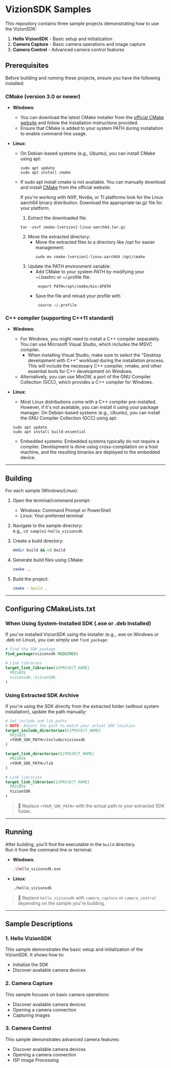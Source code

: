 # VizionSDK Samples

This repository contains three sample projects demonstrating how to use the VizionSDK:

1. **Hello VizionSDK** - Basic setup and initialization
2. **Camera Capture** - Basic camera operations and image capture
3. **Camera Control** - Advanced camera control features

## Prerequisites

Before building and running these projects, ensure you have the following installed:

### CMake (version 3.0 or newer)
- **Windows**: 
  - You can download the latest CMake installer from the [official CMake website](https://cmake.org/download/) and follow the installation instructions provided.
  - Ensure that CMake is added to your system PATH during installation to enable command-line usage.

- **Linux**: 
  - On Debian-based systems (e.g., Ubuntu), you can install CMake using apt:
    ```
    sudo apt update
    sudo apt install cmake
    ```
  - If sudo apt install cmake is not available. You can manually download and install [CMake](https://cmake.org/download/) from the official website:

    If you're working with NXP, Nvidia, or TI platforms  look for the Linux aarch64 binary distribution. Download the appropriate tar.gz file for your platform.
    1. Extract the downloaded file:
    ```
    tar -zxvf cmake-[version]-linux-aarch64.tar.gz
    ```
    2. Move the extracted directory:
       - Move the extracted files to a directory like /opt for easier management:
         ```
         sudo mv cmake-[version]-linux-aarch64 /opt/cmake
         ```
    3. Update the PATH environment variable:
       - Add CMake to your system PATH by modifying your ~/.bashrc or ~/.profile file:
         ```
          export PATH=/opt/cmake/bin:$PATH
         ```
        - Save the file and reload your profile with
          ```
           source ~/.profile
          ```
### C++ compiler (supporting C++11 standard)

- **Windows**: 
  - For Windows, you might need to install a C++ compiler separately. You can use Microsoft Visual Studio, which includes the MSVC compiler.
    - When installing Visual Studio, make sure to select the "Desktop development with C++" workload during the installation process. This will include the necessary C++ compiler, nmake, and other essential tools for C++ development on Windows. 
  - Alternatively, you can use MinGW, a port of the GNU Compiler Collection (GCC), which provides a C++ compiler for Windows.

- **Linux**: 
    - Most Linux distributions come with a C++ compiler pre-installed. However, if it's not available, you can install it using your package manager.
  On Debian-based systems (e.g., Ubuntu), you can install the GNU Compiler Collection (GCC) using apt:
    ```
    sudo apt update
    sudo apt install build-essential
    ```
   - Embedded systems:
    Embedded systems typically do not require a compiler. Development is done using cross-compilation on a host machine, and the resulting binaries are deployed to the embedded device.

---

## Building

For each sample (Windows/Linux):

1. Open the terminal/command prompt:
   - Windows: Command Prompt or PowerShell
   - Linux: Your preferred terminal

2. Navigate to the sample directory:  
   e.g., `cd sample1-hello_vizionsdk`

3. Create a build directory:
   ```bash
   mkdir build && cd build
   ```

4. Generate build files using CMake:
   ```bash
   cmake ..
   ```

5. Build the project:
   ```bash
   cmake --build .
   ```

---

## Configuring CMakeLists.txt

### When Using System-Installed SDK (.exe or .deb Installed)

If you've installed VizionSDK using the installer (e.g., .exe on Windows or .deb on Linux), you can simply use `find_package`:

```cmake
# Find the SDK package
find_package(vizionsdk REQUIRED)

# Link libraries
target_link_libraries(${PROJECT_NAME}
  PRIVATE
  vizionsdk::VizionSDK
)
```

### Using Extracted SDK Archive

If you're using the SDK directly from the extracted folder (without system installation), update the path manually:

```cmake
# Set include and lib paths
# NOTE: Adjust the path to match your actual SDK location
target_include_directories(${PROJECT_NAME}
  PRIVATE
  <YOUR_SDK_PATH>/include/vizionsdk
)

target_link_directories(${PROJECT_NAME}
  PRIVATE
  <YOUR_SDK_PATH>/lib
)

# Link libraries
target_link_libraries(${PROJECT_NAME}
  PRIVATE
  VizionSDK
)
```

> 📌 Replace `<YOUR_SDK_PATH>` with the actual path to your extracted SDK folder.

---

## Running

After building, you'll find the executable in the `build` directory.  
Run it from the command line or terminal:

- **Windows**:  
  ```bash
  .\hello_vizionsdk.exe
  ```

- **Linux**:  
  ```bash
  ./hello_vizionsdk
  ```

> 🔁 Replace `hello_vizionsdk` with `camera_capture` or `camera_control` depending on the sample you're building.

---

## Sample Descriptions

### 1. Hello VizionSDK
This sample demonstrates the basic setup and initialization of the VizionSDK. It shows how to:
- Initialize the SDK
- Discover available camera devices

### 2. Camera Capture
This sample focuses on basic camera operations:
- Discover available camera devices
- Opening a camera connection
- Capturing images

### 3. Camera Control
This sample demonstrates advanced camera features:
- Discover available camera devices
- Opening a camera connection
- ISP Image Processing


